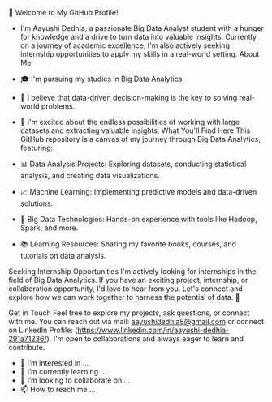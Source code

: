 👋 Welcome to My GitHub Profile!
- I'm Aayushi Dedhia, a passionate Big Data Analyst student with a hunger for knowledge and a drive to turn data into valuable insights. Currently on a journey of academic excellence, I'm also actively seeking internship opportunities to apply my skills in a real-world setting.
 About Me
- 🎓 I'm pursuing my studies in Big Data Analytics.
- 🌟 I believe that data-driven decision-making is the key to solving real-world problems.
- 💼 I'm excited about the endless possibilities of working with large datasets and extracting valuable insights.
What You'll Find Here
This GitHub repository is a canvas of my journey through Big Data Analytics, featuring:

- 📊 Data Analysis Projects: Exploring datasets, conducting statistical analysis, and creating data visualizations.
- 📈 Machine Learning: Implementing predictive models and data-driven solutions.
- 📡 Big Data Technologies: Hands-on experience with tools like Hadoop, Spark, and more.
- 📚 Learning Resources: Sharing my favorite books, courses, and tutorials on data analysis.

 Seeking Internship Opportunities
I'm actively looking for internships in the field of Big Data Analytics. If you have an exciting project, internship, or collaboration opportunity, I'd love to hear from you. Let's connect and explore how we can work together to harness the potential of data. 🚀

Get in Touch
Feel free to explore my projects, ask questions, or connect with me. You can reach out via mail: aayushidedhia8@gmail.com or connect on LinkedIn Profile: (https://www.linkedin.com/in/aayushi-dedhia-291a71236/). I'm open to collaborations and always eager to learn and contribute.








- 👀 I’m interested in ...
- 🌱 I’m currently learning ...
- 💞️ I’m looking to collaborate on ...
- 📫 How to reach me ...

<!---
Aayushi0809/Aayushi0809 is a ✨ special ✨ repository because its `README.md` (this file) appears on your GitHub profile.
You can click the Preview link to take a look at your changes.
--->
